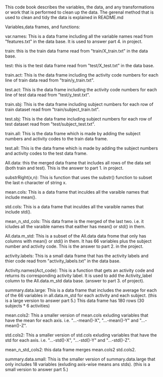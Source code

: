 This code book describes the variables, the data, and any transformations or work that is performed to clean up the data.
The gerenal method that is used to clean and tidy the data is explained in README.md

Variables,data frames, and functions:

var.names: This is a data frame including all the variable names read from "features.txt" in the data base. It is used to answer part 4. in project.

train: this is the train data frame read from "train/X_train.txt" in the data base.

test: this is the test data frame read from "test/X_test.txt" in the data base.

train.act: This is the data frame including the activity code numbers for each line of train data read from "train/y_train.txt".

test.act: This is the data frame including the activity code numbers for each line of test data read from "test/y_test.txt".

train.sbj: This is the data frame including subject numbers for each row of train dataset read from "train/subject_train.txt".

test.sbj: This is the data frame including subject numbers for each row of test dataset read from "test/subject_test.txt".

train.all: This is the data frame which is made by adding the subject numbers and activity codes to the train data frame.

test.all: This is the data frame which is made by adding the subject numbers and activity codes to the test data frame.

All.data: this the merged data frame that includes all rows of the data set (both train and test). This is the answer to part 1. in project.

substrRight(x,n): This is function that uses the substr() function to subset the last n character of string x.

mean.cols: This is a data frame that inculdes all the varaible names that include mean().

std.cols: This is a data frame that inculdes all the varaible names that include std().

mean_n_std_cols: This data frame is the merged of the last two. i.e. it icludes all the varaible names that eaither has mean() or std() in them.

All.data.m_std: This is a subset of the All.data data frome that only has columns with mean() or std() in them. It has 66 variables plus the subject number and activity code. This is the answer to part 2. in the project.

activity.labels: This is a small data frame that has the activity labels and thier code read from "activity_labels.txt" in the data base.

Activity.names(Act_code): This is a function that gets an activity code and returns its corresponding activity label. It is used to add the Activity_label column to the All.data.m_std data base. (answer to part 3. of project).

summary.data.large: This is a data frame that includes the average for each of the 66 variables in all.data.m_std for each activity and each subject. (this is a large version to answer part 5.) This data frame has 180 rows (30 subjects * 6 activities)

mean.cols2: This a smaller version of mean.cols exluding variables that have the mean for each axis. i.e. "...-mean()-X", "...-mean()-Y" and "...-mean()-Z".

std.cols2: This a smaller version of std.cols exluding variables that have the std for each axis. i.e. "...-std()-X", "...-std()-Y" and "...-std()-Z".

mean_n_std_cols2: this data frame merges mean.cols2 std.cols2.

summary.data.small: This is the smaller version of summary.data.large that only includes 18 variables (exluding axis-wise means ans stds). (this is a small version to answer part 5.)

